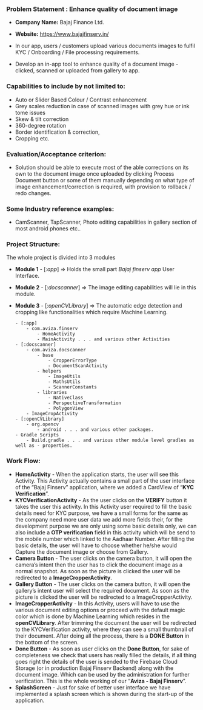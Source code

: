 ### Problem Statement : Enhance quality of document image

- **Company Name:** Bajaj Finance Ltd.
- **Website:** https://www.bajajfinserv.in/

- In our app, users / customers upload various documents images to fulfil KYC / Onboarding / File processing requirements.

- Develop an in-app tool to enhance quality of a document image - clicked, scanned or uploaded from gallery to app.

### Capabilities to include by not limited to:

- Auto or Slider Based Colour / Contrast enhancement
- Grey scales reduction in case of scanned images with grey hue or ink tome issues
- Skew & tilt correction
- 360-degree rotation
- Border identification & correction,
- Cropping etc.

### Evaluation/Acceptance criterion:

- Solution should be able to execute most of the able corrections on its own to the document image once uploaded by clicking Process Document button or some of them manually depending on what type of image enhancement/correction is required, with provision to rollback / redo changes.

### Some Industry reference examples:

- CamScanner, TapScanner, Photo editing capabilities in gallery section of most android phones etc..

### Project Structure:
  The whole project is divided into 3 modules
- __Module 1__ - [_:app_] => Holds the small part _Bajaj finserv app_ User Interface.
- __Module 2__ - [_:docscanner_] => The image editing capabilities will lie in this module.
- __Module 3__ - [_:openCVLibrary_] => The automatic edge detection and cropping like functionalities which require Machine Learning.

    ````
    - [:app]
        - com.aviza.finserv
            - HomeActivity
            - MainActivity . . . and various other Activities
    - [:docscanner]
        - com.aviza.docscanner
            - base
                - CropperErrorType
                - DocumentScanActivity
            - helpers
                - ImageUtils
                - MathsUtils
                - ScannerConstants
            - libraries
                - NativeClass
                - PerspectiveTransformation
                - PolygonView
        - ImageCropActivity
    - [:openCVLibrary]
        - org.opencv
            - android . . . and various other packages.
    - Gradle Scripts
        - Build.gradle . . . and various other module level gradles as well as - properties.
    ````    
    
### Work Flow:

- __HomeActivity__ - When the application starts, the user will see this Activity. This Activity actually contains a small part of the user interface of the “Bajaj Finserv” application, where we added a CardView of “__KYC Verification__”.
- __KYCVerificationActivity__ - As the user clicks on the __VERIFY__ button it takes the user this activity. In this Activity user required to fill the basic details need for KYC purpose, we have a small forms for the same as the company need more user data we add more fields their, for the development purpose we are only using some basic details only, we can also include a __OTP verification__ field in this activity which will be send to the mobile number which linked to the Aadhaar Number. After filling the basic details, the user will have to choose whether he/she would Capture the document image or choose from Gallery.
- __Camera Button__ -  The user clicks on the camera button, it will open the camera’s intent then the user has to click the document image as a normal snapshot. As soon as the picture is clicked the user will be redirected to a __ImageCropperActivity__.
- __Gallery Button__ -  The user clicks on the camera button, it will open the gallery’s intent user will select the required document. As soon as the picture is clicked the user will be redirected to a ImageCropperActivity.
- __ImageCropperActivity__ - In this Activity, users will have to use the various document editing options or proceed with the default magic color which is done by Machine Learning which resides in the __openCVLibrary__. After trimming the document the user will be redirected to the KYCVerification activity, where they can see a small thumbnail of their document. After doing all the process, there is a __DONE Button__ in the bottom of the screen.
- __Done Button__ - As soon as user clicks on the __Done Button__, for sake of completeness we check that users has really filled the details, if all thing goes right the details of the user is sended to the Firebase Cloud Storage (or in production Bajaj Finserv Backend) along with the document image. Which can be used by the administration for further verification. This is the whole working of our “__Aviza - Bajaj Finserv__”.
- __SplashScreen__ - Just for sake of better user interface we have implemented a splash screen which is shown during the start-up of the application.

